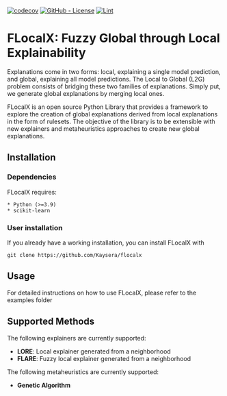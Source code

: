 [![codecov](https://codecov.io/gh/Kaysera/flocalx/branch/main/graph/badge.svg?token=QFA17A64EW)](https://codecov.io/gh/Kaysera/flocalx)
[![GitHub - License](https://img.shields.io/github/license/Kaysera/flocalx?logo=github&style=flat&color=green)](https://github.com/Kaysera/flocalx/blob/main/LICENSE)
[![Lint](https://github.com/Kaysera/flocalx/actions/workflows/linting.yml/badge.svg)](https://github.com/Kaysera/flocalx/actions/workflows/linting.yml)


# FLocalX: Fuzzy Global through Local Explainability

Explanations come in two forms: local, explaining a single model prediction, and global, explaining all model predictions. 
The Local to Global (L2G) problem consists of bridging these two families of explanations. 
Simply put, we generate global explanations by merging local ones.

FLocalX is an open source Python Library that provides a framework to explore the creation
of global explanations derived from local explanations in the form of rulesets. The 
objective of the library is to be extensible with new explainers and metaheuristics 
approaches to create new global explanations.

## Installation

### Dependencies

FLocalX requires:

    * Python (>=3.9)
    * scikit-learn 

### User installation

If you already have a working installation, you can install FLocalX with 

```shell
git clone https://github.com/Kaysera/flocalx
```

## Usage

For detailed instructions on how to use FLocalX, please refer to the examples folder

## Supported Methods

The following explainers are currently supported:
- **LORE**: Local explainer generated from a neighborhood
- **FLARE**: Fuzzy local explainer generated from a neighborhood

The following metaheuristics are currently supported:
- **Genetic Algorithm**